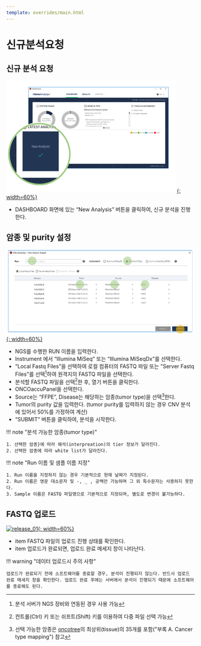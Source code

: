 ```yaml
---
template: overrides/main.html
---
```


# 신규분석요청

## 신규 분석 요청


[![release_01][1]{: width=60%}][1]

  [1]: ../../../assets/screenshots/login_05.png  

- DASHBOARD 화면에 있는 “New Analysis” 버튼을 클릭하여, 신규 분석을 진행한다.


## 암종 및 purity 설정


[![release_01][2]{: width=60%}][2]

  [2]: ../../../assets/screenshots/login_06.png  

- NGS를 수행한 RUN 이름을 입력한다.
- Instrument 에서 “Illumina MiSeq” 또는 “Illumina MiSeqDx”를 선택한다.
- “Local Fastq Files”을 선택하여 로컬 컴퓨터의 FASTQ 파일 또는 "Server Fastq Files"를 선택[^1]하여 원격지의 FASTQ 파일을 선택한다.
- 분석할 FASTQ 파일을 선택[^2]한 후, 열기 버튼을 클릭한다. 
- ONCOaccuPanel을 선택한다.
- Source는 “FFPE”, Disease는 해당하는 암종(tumor type)을 선택[^3]한다.
- Tumor의 purity 값을 입력한다. (tumor purity를 입력하지 않는 경우 CNV 분석에 있어서 50\%를 가정하여 계산)
- “SUBMIT” 버튼을 클릭하여, 분석을 시작한다.

[^1]:
	분석 서버가 NGS 장비와 연동된 경우 사용 가능
[^2]:
	컨트롤(Ctrl) 키 또는 쉬프트(Shift) 키를 이용하여 다중 파일 선택 가능
[^3]:
	선택 가능한 암종은 [oncotree][3]의 최상위(tissue)의 35개를 포함("부록 A. Cancer type mapping") 참고

[3]:  http://oncotree.mskcc.org

!!! note "분석 가능한 암종(tumor type)"
	
	1. 선택한 암종}에 따라 해석(interpreation)의 tier 정보가 달라진다.
	2. 선택한 암종에 따라 white list가 달라진다.


!!! note "Run 이름 및 샘플 이름 지정"

	1. Run 이름을 지정하지 않는 경우 기본적으로 현재 날짜가 지정된다.
	2. Run 이름은 영문 대소문자 및 -, _ , 공백만 가능하며 그 외 특수문자는 사용하지 못한다.
	3. Sample 이름은 FASTQ 파일명으로 기본적으로 지정되며, 별도로 변경이 불가능하다.


## FASTQ 업로드

[![release_01][3]{: width=60%}][3]
	
  [3]: ../../../assets/screenshots/login_07.png  


- item FASTQ 파일의 업로드 진행 상태를 확인한다.
- item 업로드가 완료되면, 업로드 완료 메세지 창이 나타난다.

!!! warning "데이터 업로드시 주의 사항"

	업로드가 완료되기 전에 소프트웨어를 종료할 경우, 분석이 진행되지 않는다. 반드시 업로드 완료 메세지 창을 확인한다. 업로드 완료 후에는 서버에서 분석이 진행되기 때문에 소프트웨어를 종료해도 된다.
